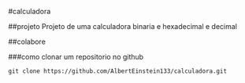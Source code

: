  #calculadora
  
##projeto
Projeto de uma calculadora binaria e hexadecimal e decimal

##colabore

###como clonar um repositorio no github

```
git clone https://github.com/AlbertEinstein133/calculadora.git
```